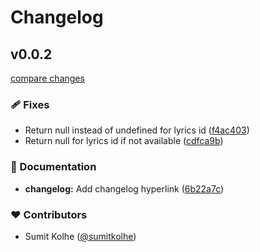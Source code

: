 # Changelog


## v0.0.2

[compare changes](https://github.com/sumitkolhe/jiosaavn-api/compare/v0.0.1...v0.0.2)

### 🩹 Fixes

- Return null instead of undefined for lyrics id ([f4ac403](https://github.com/sumitkolhe/jiosaavn-api/commit/f4ac403))
- Return null for lyrics id if not available ([cdfca9b](https://github.com/sumitkolhe/jiosaavn-api/commit/cdfca9b))

### 📖 Documentation

- **changelog:** Add changelog hyperlink ([6b22a7c](https://github.com/sumitkolhe/jiosaavn-api/commit/6b22a7c))

### ❤️ Contributors

- Sumit Kolhe ([@sumitkolhe](http://github.com/sumitkolhe))

